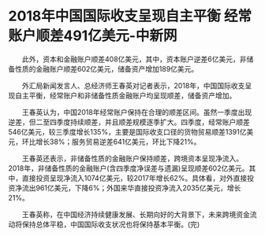 # 2018年中国国际收支呈现自主平衡 经常账户顺差491亿美元-中新网

　　此外，资本和金融账户顺差408亿美元，其中，资本账户逆差6亿美元，非储备性质的金融账户顺差602亿美元，储备资产增加189亿美元。

　　外汇局新闻发言人、总经济师王春英对记者表示，2018年，中国国际收支呈现自主平衡，经常账户和非储备性质金融账户均呈现顺差，储备资产增加。

　　王春英认为，中国2018年经常账户保持在合理的顺差区间。虽然一季度出现逆差，但二至四季度持续顺差，并且顺差规模逐季扩大。四季度，经常账户顺差546亿美元，较三季度增长135%，主要是国际收支口径的货物贸易顺差1391亿美元，环比增长38%；服务贸易逆差641亿美元，环比下降21%。

　　王春英还表示，非储备性质的金融账户保持顺差，跨境资本呈现净流入。2018年，非储备性质的金融账户(含四季度净误差与遗漏)呈现顺差602亿美元。其中，直接投资呈现净流入1074亿美元，较2017年增长62%。具体看，对外直接投资净流出961亿美元，下降6%；外国来华直接投资净流入2035亿美元，增长21%。

　　王春英称，在中国经济持续健康发展、长期向好的大背景下，未来跨境资金流动将保持总体平稳，中国国际收支状况也将保持基本平衡。(完)

